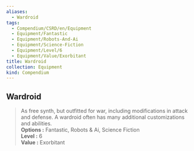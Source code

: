 ```yaml
---
aliases:
  - Wardroid
tags:
  - Compendium/CSRD/en/Equipment
  - Equipment/Fantastic
  - Equipment/Robots-And-Ai
  - Equipment/Science-Fiction
  - Equipment/Level/6
  - Equipment/Value/Exorbitant
title: Wardroid
collection: Equipment
kind: Compendium
---
```

## Wardroid  
  
>As free synth, but outfitted for war, including modifications in attack and defense. A wardroid often has many additional customizations and abilities.  
> **Options :** Fantastic, Robots & Ai, Science Fiction  
> **Level :** 6  
> **Value :** Exorbitant